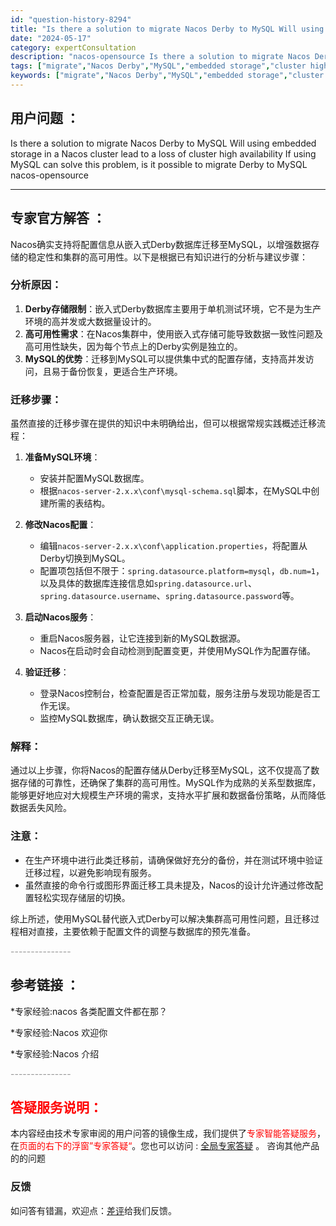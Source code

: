 ```yaml
---
id: "question-history-8294"
title: "Is there a solution to migrate Nacos Derby to MySQL Will using embedded storage in a Nacos cluster lead to a loss of cluster high availability If using MySQL can solve this problem, is it possible to migrate Derby to MySQL nacos-opensource"
date: "2024-05-17"
category: expertConsultation
description: "nacos-opensource Is there a solution to migrate Nacos Derby to MySQL Will using embedded storage in a Nacos cluster lead to a loss of cluster high availability If using MySQL can solve this problem, is it possible to migrate Derby to MySQL"
tags: ["migrate","Nacos Derby","MySQL","embedded storage","cluster high availability","loss","MySQL","migrate","Derby","MySQL"]
keywords: ["migrate","Nacos Derby","MySQL","embedded storage","cluster high availability","loss","MySQL","migrate","Derby","MySQL"]
---
```


## 用户问题 ： 
 Is there a solution to migrate Nacos Derby to MySQL Will using embedded storage in a Nacos cluster lead to a loss of cluster high availability If using MySQL can solve this problem, is it possible to migrate Derby to MySQL nacos-opensource 

---------------
## 专家官方解答 ：

Nacos确实支持将配置信息从嵌入式Derby数据库迁移至MySQL，以增强数据存储的稳定性和集群的高可用性。以下是根据已有知识进行的分析与建议步骤：

### 分析原因：

1. **Derby存储限制**：嵌入式Derby数据库主要用于单机测试环境，它不是为生产环境的高并发或大数据量设计的。
2. **高可用性需求**：在Nacos集群中，使用嵌入式存储可能导致数据一致性问题及高可用性缺失，因为每个节点上的Derby实例是独立的。
3. **MySQL的优势**：迁移到MySQL可以提供集中式的配置存储，支持高并发访问，且易于备份恢复，更适合生产环境。

### 迁移步骤：

虽然直接的迁移步骤在提供的知识中未明确给出，但可以根据常规实践概述迁移流程：

1. **准备MySQL环境**：
   - 安装并配置MySQL数据库。
   - 根据`nacos-server-2.x.x\conf\mysql-schema.sql`脚本，在MySQL中创建所需的表结构。

2. **修改Nacos配置**：
   - 编辑`nacos-server-2.x.x\conf\application.properties`，将配置从Derby切换到MySQL。
   - 配置项包括但不限于：`spring.datasource.platform=mysql`，`db.num=1`，以及具体的数据库连接信息如`spring.datasource.url`、`spring.datasource.username`、`spring.datasource.password`等。

3. **启动Nacos服务**：
   - 重启Nacos服务器，让它连接到新的MySQL数据源。
   - Nacos在启动时会自动检测到配置变更，并使用MySQL作为配置存储。

4. **验证迁移**：
   - 登录Nacos控制台，检查配置是否正常加载，服务注册与发现功能是否工作无误。
   - 监控MySQL数据库，确认数据交互正确无误。

### 解释：

通过以上步骤，你将Nacos的配置存储从Derby迁移至MySQL，这不仅提高了数据存储的可靠性，还确保了集群的高可用性。MySQL作为成熟的关系型数据库，能够更好地应对大规模生产环境的需求，支持水平扩展和数据备份策略，从而降低数据丢失风险。

### 注意：

- 在生产环境中进行此类迁移前，请确保做好充分的备份，并在测试环境中验证迁移过程，以避免影响现有服务。
- 虽然直接的命令行或图形界面迁移工具未提及，Nacos的设计允许通过修改配置轻松实现存储层的切换。

综上所述，使用MySQL替代嵌入式Derby可以解决集群高可用性问题，且迁移过程相对直接，主要依赖于配置文件的调整与数据库的预先准备。


<font color="#949494">---------------</font> 


## 参考链接 ：

*专家经验:nacos 各类配置文件都在那？ 
 
 *专家经验:Nacos 欢迎你 
 
 *专家经验:Nacos 介绍 


 <font color="#949494">---------------</font> 
 


## <font color="#FF0000">答疑服务说明：</font> 

本内容经由技术专家审阅的用户问答的镜像生成，我们提供了<font color="#FF0000">专家智能答疑服务</font>，在<font color="#FF0000">页面的右下的浮窗”专家答疑“</font>。您也可以访问 : [全局专家答疑](https://opensource.alibaba.com/chatBot) 。 咨询其他产品的的问题

### 反馈
如问答有错漏，欢迎点：[差评](https://ai.nacos.io/user/feedbackByEnhancerGradePOJOID?enhancerGradePOJOId=13633)给我们反馈。

